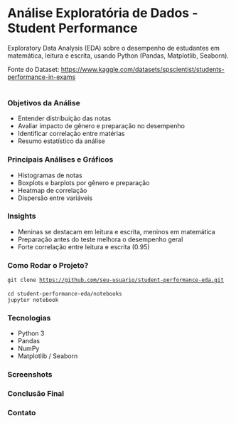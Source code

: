 # Análise Exploratória de Dados - Student Performance
Exploratory Data Analysis (EDA) sobre o desempenho de estudantes em matemática, leitura e escrita, usando Python (Pandas, Matplotlib, Seaborn).

Fonte do Dataset: https://www.kaggle.com/datasets/spscientist/students-performance-in-exams
<br /><br />

### **Objetivos da Análise**
- Entender distribuição das notas
- Avaliar impacto de gênero e preparação no desempenho
- Identificar correlação entre matérias
- Resumo estatístico da análise

### **Principais Análises e Gráficos**
- Histogramas de notas
- Boxplots e barplots por gênero e preparação
- Heatmap de correlação
- Dispersão entre variáveis

### **Insights**
- Meninas se destacam em leitura e escrita, meninos em matemática
- Preparação antes do teste melhora o desempenho geral
- Forte correlação entre leitura e escrita (0.95)

### **Como Rodar o Projeto?**
<code>git clone https://github.com/seu-usuario/student-performance-eda.git </code><br /> 
<code>cd student-performance-eda/notebooks </code><br /> 
<code>jupyter notebook </code><br /> 

### **Tecnologias**
- Python 3
- Pandas
- NumPy
- Matplotlib / Seaborn

### **Screenshots**

### **Conclusão Final**

### **Contato**
